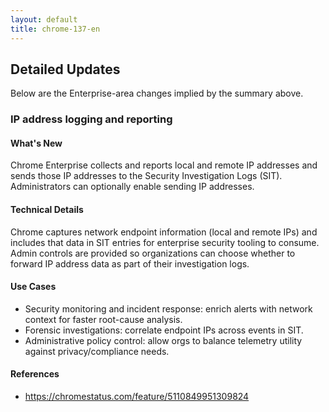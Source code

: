 ```yaml
---
layout: default
title: chrome-137-en
---
```


## Detailed Updates

Below are the Enterprise-area changes implied by the summary above.

### IP address logging and reporting

#### What's New
Chrome Enterprise collects and reports local and remote IP addresses and sends those IP addresses to the Security Investigation Logs (SIT). Administrators can optionally enable sending IP addresses.

#### Technical Details
Chrome captures network endpoint information (local and remote IPs) and includes that data in SIT entries for enterprise security tooling to consume. Admin controls are provided so organizations can choose whether to forward IP address data as part of their investigation logs.

#### Use Cases
- Security monitoring and incident response: enrich alerts with network context for faster root-cause analysis.
- Forensic investigations: correlate endpoint IPs across events in SIT.
- Administrative policy control: allow orgs to balance telemetry utility against privacy/compliance needs.

#### References
- https://chromestatus.com/feature/5110849951309824
